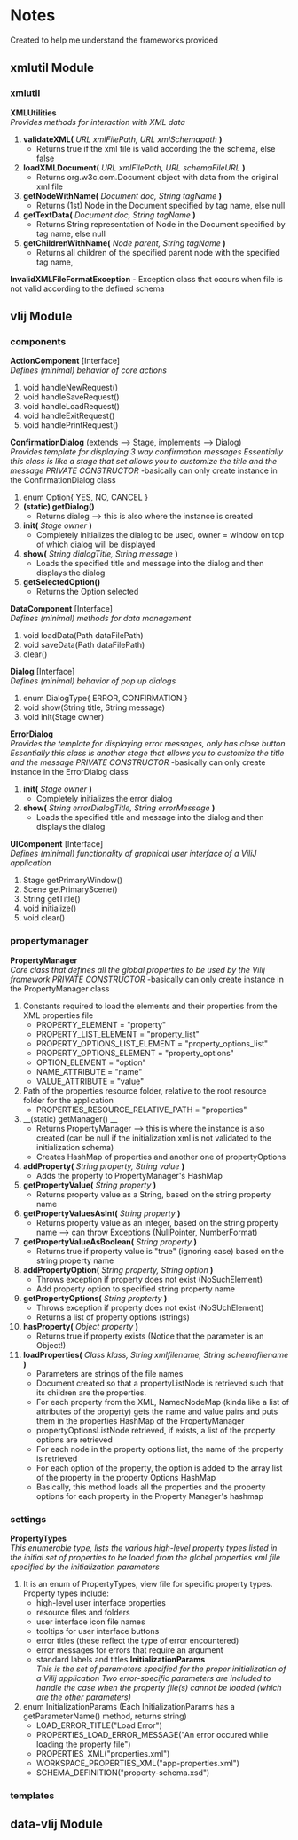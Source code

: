 # Notes
Created to help me understand the frameworks provided
<br />

## xmlutil Module
### xmlutil
__XMLUtilities__ <br />
_Provides methods for interaction with XML data_
1. __validateXML(__ _URL xmlFilePath, URL xmlSchemapath_ __)__
    - Returns true if the xml file is valid according the the schema, else false
2. __loadXMLDocument(__ _URL xmlFilePath, URL schemaFileURL_ __)__
    - Returns org.w3c.com.Document object with data from the original xml file
3. __getNodeWithName(__ _Document doc, String tagName_ __)__
    - Returns (1st) Node in the Document specified by tag name, else null
4. __getTextData(__ _Document doc, String tagName_ __)__
    - Returns String representation of Node in the Document specified by tag name, else null
5. __getChildrenWithName(__ _Node parent, String tagName_ __)__
    - Returns all children of the specified parent node with the specified tag name, 
    
__InvalidXMLFileFormatException__
    - Exception class that occurs when file is not valid according to the defined schema
    
## vlij Module

### components 
__ActionComponent__ [Interface] <br />
_Defines (minimal) behavior of core actions_
1. void handleNewRequest()
2. void handleSaveRequest()
3. void handleLoadRequest()
4. void handleExitRequest()
5. void handlePrintRequest()

__ConfirmationDialog__ (extends --> Stage, implements --> Dialog) <br />
_Provides template for displaying 3 way confirmation messages_
_Essentially this class is like a stage that set allows you to customize the title and the message_
_PRIVATE CONSTRUCTOR_ -basically can only create instance in the ConfirmationDialog class
1. enum Option{ YES, NO, CANCEL } 
2. __(static) getDialog()__
    - Returns dialog --> this is also where the instance is created
3. __init(__ _Stage owner_ __)__
    - Completely initializes the dialog to be used, owner = window on top of which dialog will be displayed
4. __show(__ _String dialogTitle, String message_ __)__
    - Loads the specified title and message into the dialog and then displays the dialog
5. __getSelectedOption()__
    - Returns the Option selected

__DataComponent__ [Interface] <br />
_Defines (minimal) methods for data management_
1. void loadData(Path dataFilePath)
2. void saveData(Path dataFilePath)
3. clear()

__Dialog__ [Interface] <br />
_Defines (minimal) behavior of pop up dialogs_
1. enum DialogType{ ERROR, CONFIRMATION }
2. void show(String title, String message)
3. void init(Stage owner)

__ErrorDialog__ <br />
_Provides the template for displaying error messages, only has close button_
_Essentially this class is another stage that allows you to customize the title and the message_
_PRIVATE CONSTRUCTOR_ -basically can only create instance in the ErrorDialog class
1. __init(__ _Stage owner_ __)__
    - Completely initializes the error dialog 
2. __show(__ _String errorDialogTitle, String errorMessage_ __)__
    - Loads the specified title and message into the dialog and then displays the dialog

__UIComponent__ [Interface] <br />
_Defines (minimal) functionality of graphical user interface of a ViliJ application_
1. Stage getPrimaryWindow()
2. Scene getPrimaryScene()
3. String getTitle()
4. void initialize()
5. void clear()

### propertymanager
__PropertyManager__ <br />
_Core class that defines all the global properties to be used by the Vilij framework_
_PRIVATE CONSTRUCTOR_ -basically can only create instance in the PropertyManager class
1. Constants required to load the elements and their properties from the XML properties file
    - PROPERTY_ELEMENT = "property"
    - PROPERTY\_LIST\_ELEMENT = "property_list"
    - PROPERTY\_OPTIONS\_LIST\_ELEMENT = "property\_options\_list"
    - PROPERTY\_OPTIONS\_ELEMENT = "property_options"
    - OPTION_ELEMENT = "option"
    - NAME_ATTRIBUTE = "name"
    - VALUE_ATTRIBUTE = "value"
2. Path of the properties resource folder, relative to the root resource folder for the application
    - PROPERTIES\_RESOURCE\_RELATIVE\_PATH = "properties"
3. __(static) getManager() __
    - Returns PropertyManager --> this is where the instance is also created (can be null if the initialization xml is not validated to the initialization schema)
    - Creates HashMap of properties and another one of propertyOptions
4. __addProperty(__ _String property, String value_ __)__
    - Adds the property to PropertyManager's HashMap 
5. __getPropertyValue(__ _String property_ __)__
    - Returns property value as a String, based on the string property name
6. __getPropertyValuesAsInt(__ _String property_ __)__
    - Returns property value as an integer, based on the string property name --> can throw Exceptions (NullPointer, NumberFormat)
7. __getPropertyValueAsBoolean(__ _String property_ __)__
    - Returns true if property value is "true" (ignoring case) based on the string property name
8. __addPropertyOption(__ _String property, String option_ __)__
    - Throws exception if property does not exist (NoSuchElement)
    - Add property option to specified string property name
9. __getPropertyOptions(__ _String propterty_ __)__
    - Throws exception if property does not exist (NoSUchElement)
    - Returns a list of property options (strings)
10. __hasProperty(__ _Object property_ __)__
    - Returns true if property exists (Notice that the parameter is an Object!)
11. __loadProperties(__ _Class klass, String xmlfilename, String schemafilename_ __)__
    - Parameters are strings of the file names
    - Document created so that a propertyListNode is retrieved such that its children are the properties.
    - For each property from the XML, NamedNodeMap (kinda like a list of attributes of the property) gets the name and value pairs and puts them in the properties HashMap of the PropertyManager
    - propertyOptionsListNode retrieved, if exists, a list of the property options are retrieved
    - For each node in the property options list, the name of the property is retrieved
    - For each option of the property, the option is added to the array list of the property in the property Options HashMap 
    - Basically, this method loads all the properties and the property options for each property in the Property Manager's hashmap

### settings
__PropertyTypes__ <br />
_This enumerable type, lists the various high-level property types listed in the initial set of properties to be loaded from the global properties xml file specified by the initialization parameters_
1. It is an enum of PropertyTypes, view file for specific property types. Property types include:
    - high-level user interface properties
    - resource files and folders
    - user interface icon file names
    - tooltips for user interface buttons
    - error titles (these reflect the type of error encountered)
    - error messages for errors that require an argument
    - standard labels and titles
__InitializationParams__ <br />
_This is the set of parameters specified for the proper initialization of a Vilij application_
_Two error-specific parameters are included to handle the case when the property file(s) cannot be loaded (which are the other parameters)_
1. enum InitializationParams (Each InitializationParams has a getParameterName() method, returns string)
    - LOAD\_ERROR\_TITLE("Load Error")
    - PROPERTIES\_LOAD\_ERROR\_MESSAGE("An error occured while loading the property file")
    - PROPERTIES\_XML("properties.xml")
    - WORKSPACE\_PROPERTIES\_XML("app-properties.xml")
    - SCHEMA\_DEFINITION("property-schema.xsd")
    
### templates


## data-vlij Module
